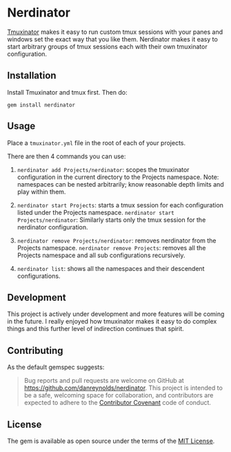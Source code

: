 # Nerdinator

[Tmuxinator](https://github.com/tmuxinator/tmuxinator) makes it easy to run custom tmux sessions with your panes and windows set the exact way that you like them. Nerdinator makes it easy to start arbitrary groups of tmux sessions each with their own tmuxinator configuration.

## Installation

Install Tmuxinator and tmux first. Then do:

`gem install nerdinator`

## Usage

Place a `tmuxinator.yml` file in the root of each of your projects.

There are then 4 commands you can use:

1. `nerdinator add Projects/nerdinator`: scopes the tmuxinator configuration in the current directory to the Projects namespace. Note: namespaces can be nested arbitrarily; know reasonable depth limits and play within them.

2. `nerdinator start Projects`: starts a tmux session for each configuration listed under the Projects namespace. `nerdinator start Projects/nerdinator`: Similarly starts only the tmux session for the nerdinator configuration.

3. `nerdinator remove Projects/nerdinator`: removes nerdinator from the Projects namespace. `nerdinator remove Projects`: removes all the Projects namespace and all sub configurations recursively.

4. `nerdinator list`: shows all the namespaces and their descendent configurations.

## Development

This project is actively under development and more features will be coming in the future. I really enjoyed how tmuxinator makes it easy to do complex things and this further level of indirection continues that spirit.

## Contributing

As the default gemspec suggests:

> Bug reports and pull requests are welcome on GitHub at https://github.com/danreynolds/nerdinator. This project is intended to be a safe, welcoming space for collaboration, and contributors are expected to adhere to the [Contributor Covenant](http://contributor-covenant.org) code of conduct.

## License

The gem is available as open source under the terms of the [MIT License](http://opensource.org/licenses/MIT).

